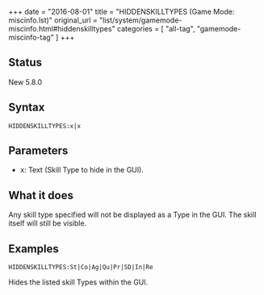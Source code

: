 +++
date = "2016-08-01"
title = "HIDDENSKILLTYPES (Game Mode: miscinfo.lst)"
original_url = "list/system/gamemode-miscinfo.html#hiddenskilltypes"
categories = [ "all-tag", "gamemode-miscinfo-tag" ]
+++

## Status

New 5.8.0

## Syntax

`HIDDENSKILLTYPES:x|x`

## Parameters

-   x: Text (Skill Type to hide in the GUI).



What it does
------------

Any skill type specified will not be displayed as a Type in the GUI. The
skill itself will still be visible.

Examples
--------

`HIDDENSKILLTYPES:St|Co|Ag|Qu|Pr|SD|In|Re`

Hides the listed skill Types within the GUI.


